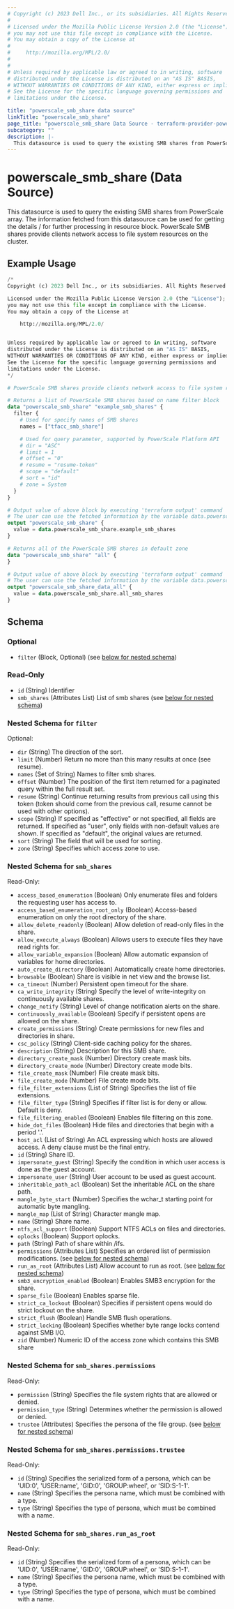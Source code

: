 ```yaml
---
# Copyright (c) 2023 Dell Inc., or its subsidiaries. All Rights Reserved.
#
# Licensed under the Mozilla Public License Version 2.0 (the "License");
# you may not use this file except in compliance with the License.
# You may obtain a copy of the License at
#
#     http://mozilla.org/MPL/2.0/
#
#
# Unless required by applicable law or agreed to in writing, software
# distributed under the License is distributed on an "AS IS" BASIS,
# WITHOUT WARRANTIES OR CONDITIONS OF ANY KIND, either express or implied.
# See the License for the specific language governing permissions and
# limitations under the License.

title: "powerscale_smb_share data source"
linkTitle: "powerscale_smb_share"
page_title: "powerscale_smb_share Data Source - terraform-provider-powerscale"
subcategory: ""
description: |-
  This datasource is used to query the existing SMB shares from PowerScale array. The information fetched from this datasource can be used for getting the details / for further processing in resource block. PowerScale SMB shares provide clients network access to file system resources on the cluster.
---
```


# powerscale_smb_share (Data Source)

This datasource is used to query the existing SMB shares from PowerScale array. The information fetched from this datasource can be used for getting the details / for further processing in resource block. PowerScale SMB shares provide clients network access to file system resources on the cluster.

## Example Usage

```terraform
/*
Copyright (c) 2023 Dell Inc., or its subsidiaries. All Rights Reserved.

Licensed under the Mozilla Public License Version 2.0 (the "License");
you may not use this file except in compliance with the License.
You may obtain a copy of the License at

    http://mozilla.org/MPL/2.0/


Unless required by applicable law or agreed to in writing, software
distributed under the License is distributed on an "AS IS" BASIS,
WITHOUT WARRANTIES OR CONDITIONS OF ANY KIND, either express or implied.
See the License for the specific language governing permissions and
limitations under the License.
*/

# PowerScale SMB shares provide clients network access to file system resources on the cluster

# Returns a list of PowerScale SMB shares based on name filter block
data "powerscale_smb_share" "example_smb_shares" {
  filter {
    # Used for specify names of SMB shares
    names = ["tfacc_smb_share"]

    # Used for query parameter, supported by PowerScale Platform API
    # dir = "ASC"
    # limit = 1
    # offset = "0"
    # resume = "resume-token"
    # scope = "default"
    # sort = "id"
    # zone = System
  }
}

# Output value of above block by executing 'terraform output' command
# The user can use the fetched information by the variable data.powerscale_smb_share.example_smb_shares
output "powerscale_smb_share" {
  value = data.powerscale_smb_share.example_smb_shares
}

# Returns all of the PowerScale SMB shares in default zone
data "powerscale_smb_share" "all" {
}

# Output value of above block by executing 'terraform output' command
# The user can use the fetched information by the variable data.powerscale_smb_share.all_smb_shares
output "powerscale_smb_share_data_all" {
  value = data.powerscale_smb_share.all_smb_shares
}
```

<!-- schema generated by tfplugindocs -->
## Schema

### Optional

- `filter` (Block, Optional) (see [below for nested schema](#nestedblock--filter))

### Read-Only

- `id` (String) Identifier
- `smb_shares` (Attributes List) List of smb shares (see [below for nested schema](#nestedatt--smb_shares))

<a id="nestedblock--filter"></a>
### Nested Schema for `filter`

Optional:

- `dir` (String) The direction of the sort.
- `limit` (Number) Return no more than this many results at once (see resume).
- `names` (Set of String) Names to filter smb shares.
- `offset` (Number) The position of the first item returned for a paginated query within the full result set.
- `resume` (String) Continue returning results from previous call using this token (token should come from the previous call, resume cannot be used with other options).
- `scope` (String) If specified as "effective" or not specified, all fields are returned. If specified as "user", only fields with non-default values are shown. If specified as "default", the original values are returned.
- `sort` (String) The field that will be used for sorting.
- `zone` (String) Specifies which access zone to use.


<a id="nestedatt--smb_shares"></a>
### Nested Schema for `smb_shares`

Read-Only:

- `access_based_enumeration` (Boolean) Only enumerate files and folders the requesting user has access to.
- `access_based_enumeration_root_only` (Boolean) Access-based enumeration on only the root directory of the share.
- `allow_delete_readonly` (Boolean) Allow deletion of read-only files in the share.
- `allow_execute_always` (Boolean) Allows users to execute files they have read rights for.
- `allow_variable_expansion` (Boolean) Allow automatic expansion of variables for home directories.
- `auto_create_directory` (Boolean) Automatically create home directories.
- `browsable` (Boolean) Share is visible in net view and the browse list.
- `ca_timeout` (Number) Persistent open timeout for the share.
- `ca_write_integrity` (String) Specify the level of write-integrity on continuously available shares.
- `change_notify` (String) Level of change notification alerts on the share.
- `continuously_available` (Boolean) Specify if persistent opens are allowed on the share.
- `create_permissions` (String) Create permissions for new files and directories in share.
- `csc_policy` (String) Client-side caching policy for the shares.
- `description` (String) Description for this SMB share.
- `directory_create_mask` (Number) Directory create mask bits.
- `directory_create_mode` (Number) Directory create mode bits.
- `file_create_mask` (Number) File create mask bits.
- `file_create_mode` (Number) File create mode bits.
- `file_filter_extensions` (List of String) Specifies the list of file extensions.
- `file_filter_type` (String) Specifies if filter list is for deny or allow. Default is deny.
- `file_filtering_enabled` (Boolean) Enables file filtering on this zone.
- `hide_dot_files` (Boolean) Hide files and directories that begin with a period '.'.
- `host_acl` (List of String) An ACL expressing which hosts are allowed access. A deny clause must be the final entry.
- `id` (String) Share ID.
- `impersonate_guest` (String) Specify the condition in which user access is done as the guest account.
- `impersonate_user` (String) User account to be used as guest account.
- `inheritable_path_acl` (Boolean) Set the inheritable ACL on the share path.
- `mangle_byte_start` (Number) Specifies the wchar_t starting point for automatic byte mangling.
- `mangle_map` (List of String) Character mangle map.
- `name` (String) Share name.
- `ntfs_acl_support` (Boolean) Support NTFS ACLs on files and directories.
- `oplocks` (Boolean) Support oplocks.
- `path` (String) Path of share within /ifs.
- `permissions` (Attributes List) Specifies an ordered list of permission modifications. (see [below for nested schema](#nestedatt--smb_shares--permissions))
- `run_as_root` (Attributes List) Allow account to run as root. (see [below for nested schema](#nestedatt--smb_shares--run_as_root))
- `smb3_encryption_enabled` (Boolean) Enables SMB3 encryption for the share.
- `sparse_file` (Boolean) Enables sparse file.
- `strict_ca_lockout` (Boolean) Specifies if persistent opens would do strict lockout on the share.
- `strict_flush` (Boolean) Handle SMB flush operations.
- `strict_locking` (Boolean) Specifies whether byte range locks contend against SMB I/O.
- `zid` (Number) Numeric ID of the access zone which contains this SMB share

<a id="nestedatt--smb_shares--permissions"></a>
### Nested Schema for `smb_shares.permissions`

Read-Only:

- `permission` (String) Specifies the file system rights that are allowed or denied.
- `permission_type` (String) Determines whether the permission is allowed or denied.
- `trustee` (Attributes) Specifies the persona of the file group. (see [below for nested schema](#nestedatt--smb_shares--permissions--trustee))

<a id="nestedatt--smb_shares--permissions--trustee"></a>
### Nested Schema for `smb_shares.permissions.trustee`

Read-Only:

- `id` (String) Specifies the serialized form of a persona, which can be 'UID:0', 'USER:name', 'GID:0', 'GROUP:wheel', or 'SID:S-1-1'.
- `name` (String) Specifies the persona name, which must be combined with a type.
- `type` (String) Specifies the type of persona, which must be combined with a name.



<a id="nestedatt--smb_shares--run_as_root"></a>
### Nested Schema for `smb_shares.run_as_root`

Read-Only:

- `id` (String) Specifies the serialized form of a persona, which can be 'UID:0', 'USER:name', 'GID:0', 'GROUP:wheel', or 'SID:S-1-1'.
- `name` (String) Specifies the persona name, which must be combined with a type.
- `type` (String) Specifies the type of persona, which must be combined with a name.